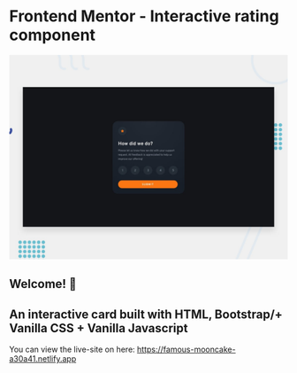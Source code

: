 # Frontend Mentor - Interactive rating component

![Design preview for the Interactive rating component coding challenge](./design/desktop-preview.jpg)

## Welcome! 👋



## An interactive card built with HTML, Bootstrap/+ Vanilla CSS + Vanilla Javascript

You can view the live-site on here: https://famous-mooncake-a30a41.netlify.app
